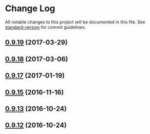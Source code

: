 # Change Log

All notable changes to this project will be documented in this file. See [standard-version](https://github.com/conventional-changelog/standard-version) for commit guidelines.

<a name="0.9.19"></a>
## [0.9.19](https://github.com/lexich/redux-api/compare/v0.9.18...v0.9.19) (2017-03-29)



<a name="0.9.18"></a>
## [0.9.18](https://github.com/lexich/redux-api/compare/v0.9.17...v0.9.18) (2017-03-06)



<a name="0.9.17"></a>
## [0.9.17](https://github.com/lexich/redux-api/compare/0.9.16...v0.9.17) (2017-01-19)



<a name="0.9.15"></a>
## [0.9.15](https://github.com/lexich/redux-api/compare/v0.9.13...v0.9.15) (2016-11-16)



<a name="0.9.13"></a>
## [0.9.13](https://github.com/lexich/redux-api/compare/v0.9.12...v0.9.13) (2016-10-24)



<a name="0.9.12"></a>
## [0.9.12](https://github.com/lexich/redux-api/compare/0.9.11...v0.9.12) (2016-10-24)
